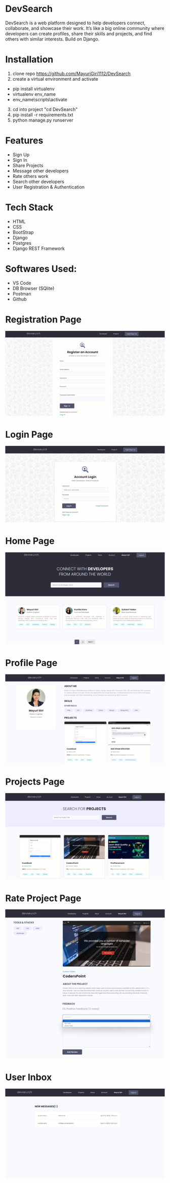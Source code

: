 # DevSearch
DevSearch is a web platform designed to help developers connect, collaborate, and showcase their work. It’s like a big online community where developers can create profiles, share their skills and projects, and find others with similar interests. Build on Django.

# Installation
1. clone repo https://github.com/MayuriGiri1112/DevSearch
2. create a virtual environment and activate
  - pip install virtualenv
  - virtualenv env_name
  - env_name\scripts\activate
3. cd into project "cd DevSearch"
4. pip install -r requirements.txt
5. python manage.py runserver

# Features
* Sign Up
* Sign In
* Share Projects
* Message other developers
* Rate others work
* Search other developers
* User Registration & Authentication

# Tech Stack
* HTML
* CSS
* BootStrap
* Django
* Postgres
* Django REST Framework

# Softwares Used:
* VS Code
* DB Browser (SQlite)
* Postman
* Github

# Registration Page
<img src="./resources/images/UI/register.png"> 

# Login Page
<img src="./resources/images/UI/login.png"> 

# Home Page
<img src="./resources/images/UI/developers.png"> 

# Profile Page
<img src="./resources/images/UI/profile.png">  

# Projects Page
<img src="./resources/images/UI/projects.png">  

# Rate Project Page
<img src="./resources/images/UI/rate_project.png"> 

# User Inbox
<img src="./resources/images/UI/inbox.png">  

